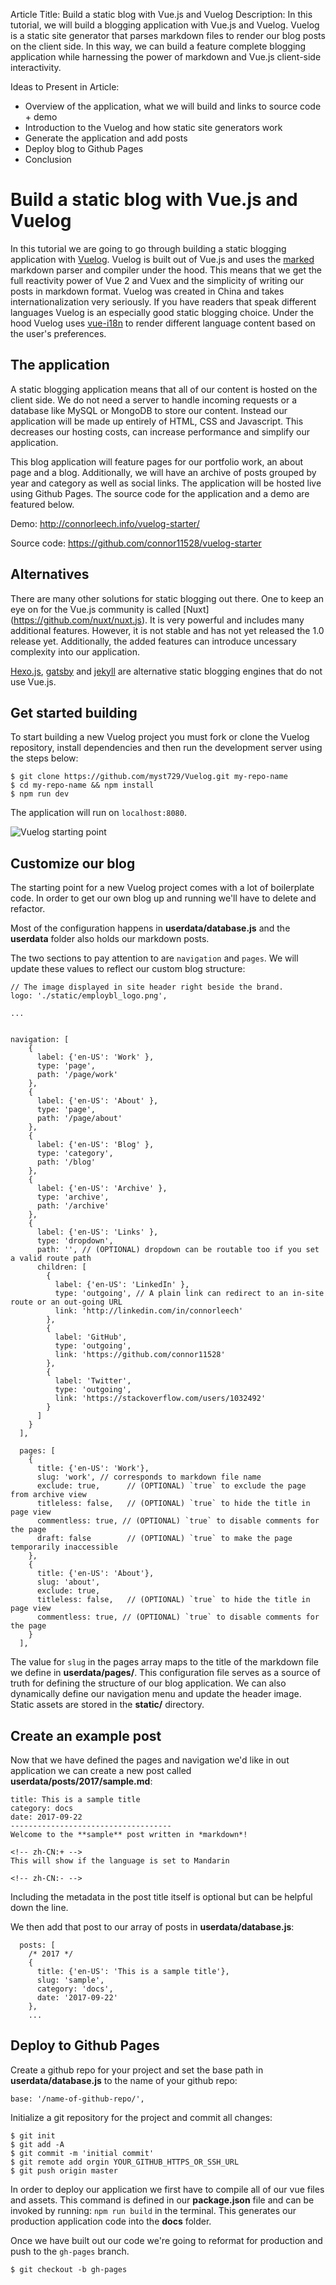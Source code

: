 Article Title: Build a static blog with Vue.js and Vuelog
Description:
In this tutorial, we will build a blogging application with Vue.js and Vuelog. Vuelog is a static site generator that parses markdown files to render our blog posts on the client side. In this way, we can build a feature complete blogging application while harnessing the power of markdown and Vue.js client-side interactivity.

Ideas to Present in Article:
- Overview of the application, what we will build and links to source code + demo
- Introduction to the Vuelog and how static site generators work
- Generate the application and add posts
- Deploy blog to Github Pages
- Conclusion 

# Build a static blog with Vue.js and Vuelog

In this tutorial we are going to go through building a static blogging application with [Vuelog](https://vuelog.js.org/#/home). Vuelog is built out of Vue.js and uses the [marked](https://github.com/chjj/marked) markdown parser and compiler under the hood. This means that we get the full reactivity power of Vue 2 and Vuex and the simplicity of writing our posts in markdown format. Vuelog was created in China and takes internationalization very seriously. If you have readers that speak different languages Vuelog is an especially good static blogging choice. Under the hood Vuelog uses [vue-i18n](https://github.com/kazupon/vue-i18n) to render different language content based on the user's preferences.

## The application 

A static blogging application means that all of our content is hosted on the client side. We do not need a server to handle incoming requests or a database like MySQL or MongoDB to store our content. Instead our application will be made up entirely of HTML, CSS and Javascript. This decreases our hosting costs, can increase performance and simplify our application.

This blog application will feature pages for our portfolio work, an about page and a blog. Additionally, we will have an archive of posts grouped by year and category as well as social links. The application will be hosted live using Github Pages. The source code for the application and a demo are featured below.

Demo: http://connorleech.info/vuelog-starter/

Source code: https://github.com/connor11528/vuelog-starter

## Alternatives

There are many other solutions for static blogging out there. One to keep an eye on for the Vue.js community is called [Nuxt]
(https://github.com/nuxt/nuxt.js). It is very powerful and includes many additional features. However, it is not stable and has not yet released the 1.0 release yet. Additionally, the added features can introduce uncessary complexity into our application.

[Hexo.js](https://github.com/hexojs/hexo), [gatsby](https://github.com/gatsbyjs/gatsby) and [jekyll](https://jekyllrb.com/) are alternative static blogging engines that do not use Vue.js.

## Get started building 

To start building a new Vuelog project you must fork or clone the Vuelog repository, install dependencies and then run the development server using the steps below:

```
$ git clone https://github.com/myst729/Vuelog.git my-repo-name
$ cd my-repo-name && npm install 
$ npm run dev 
```

The application will run on `localhost:8080`.

![Vuelog starting point](https://i.imgur.com/VwIAid6.png)

## Customize our blog

The starting point for a new Vuelog project comes with a lot of boilerplate code. In order to get our own blog up and running we'll have to delete and refactor.

Most of the configuration happens in **userdata/database.js** and the **userdata** folder also holds our markdown posts. 

The two sections to pay attention to are `navigation` and `pages`. We will update these values to reflect our custom blog structure:

```
// The image displayed in site header right beside the brand.
logo: './static/employbl_logo.png',

...


navigation: [
    {
      label: {'en-US': 'Work' },
      type: 'page',
      path: '/page/work'
    },
    {
      label: {'en-US': 'About' },
      type: 'page',
      path: '/page/about'
    },
    {
      label: {'en-US': 'Blog' },
      type: 'category',
      path: '/blog'
    },
    {
      label: {'en-US': 'Archive' },
      type: 'archive',
      path: '/archive'
    },
    {
      label: {'en-US': 'Links' },
      type: 'dropdown',
      path: '', // (OPTIONAL) dropdown can be routable too if you set a valid route path
      children: [
        {
          label: {'en-US': 'LinkedIn' },
          type: 'outgoing', // A plain link can redirect to an in-site route or an out-going URL
          link: 'http://linkedin.com/in/connorleech'
        },
        {
          label: 'GitHub',
          type: 'outgoing',
          link: 'https://github.com/connor11528'
        },
        {
          label: 'Twitter',
          type: 'outgoing',
          link: 'https://stackoverflow.com/users/1032492'
        }
      ]
    }
  ],

  pages: [
    {
      title: {'en-US': 'Work'},
      slug: 'work', // corresponds to markdown file name
      exclude: true,      // (OPTIONAL) `true` to exclude the page from archive view
      titleless: false,   // (OPTIONAL) `true` to hide the title in page view
      commentless: true, // (OPTIONAL) `true` to disable comments for the page
      draft: false        // (OPTIONAL) `true` to make the page temporarily inaccessible
    },
    {
      title: {'en-US': 'About'},
      slug: 'about',
      exclude: true,
      titleless: false,   // (OPTIONAL) `true` to hide the title in page view
      commentless: true, // (OPTIONAL) `true` to disable comments for the page
    }
  ],
```

The value for `slug` in the pages array maps to the title of the markdown file we define in **userdata/pages/**. This configuration file serves as a source of truth for defining the structure of our blog application. We can also dynamically define our navigation menu and update the header image. Static assets are stored in the **static/** directory.

## Create an example post 

Now that we have defined the pages and navigation we'd like in out application we can create a new post called **userdata/posts/2017/sample.md**:

```
title: This is a sample title
category: docs
date: 2017-09-22
------------------------------------
Welcome to the **sample** post written in *markdown*!

<!-- zh-CN:+ -->  
This will show if the language is set to Mandarin

<!-- zh-CN:- -->
```

Including the metadata in the post title itself is optional but can be helpful down the line.

We then add that post to our array of posts in **userdata/database.js**:

```
  posts: [
    /* 2017 */
    {
      title: {'en-US': 'This is a sample title'},
      slug: 'sample',
      category: 'docs',
      date: '2017-09-22'
    },
    ...
```

## Deploy to Github Pages 

Create a github repo for your project and set the base path in **userdata/database.js** to the name of your github repo:

```
base: '/name-of-github-repo/',
```

Initialize a git repository for the project and commit all changes:

```
$ git init 
$ git add -A 
$ git commit -m 'initial commit'
$ git remote add orgin YOUR_GITHUB_HTTPS_OR_SSH_URL 
$ git push origin master 
```

In order to deploy our application we first have to compile all of our vue files and assets. This command is defined in our **package.json** file and can be invoked by running: `npm run build` in the terminal. This generates our production application code into the **docs** folder.

Once we have built out our code we're going to reformat for production and push to the `gh-pages` branch.

```
$ git checkout -b gh-pages 
```


